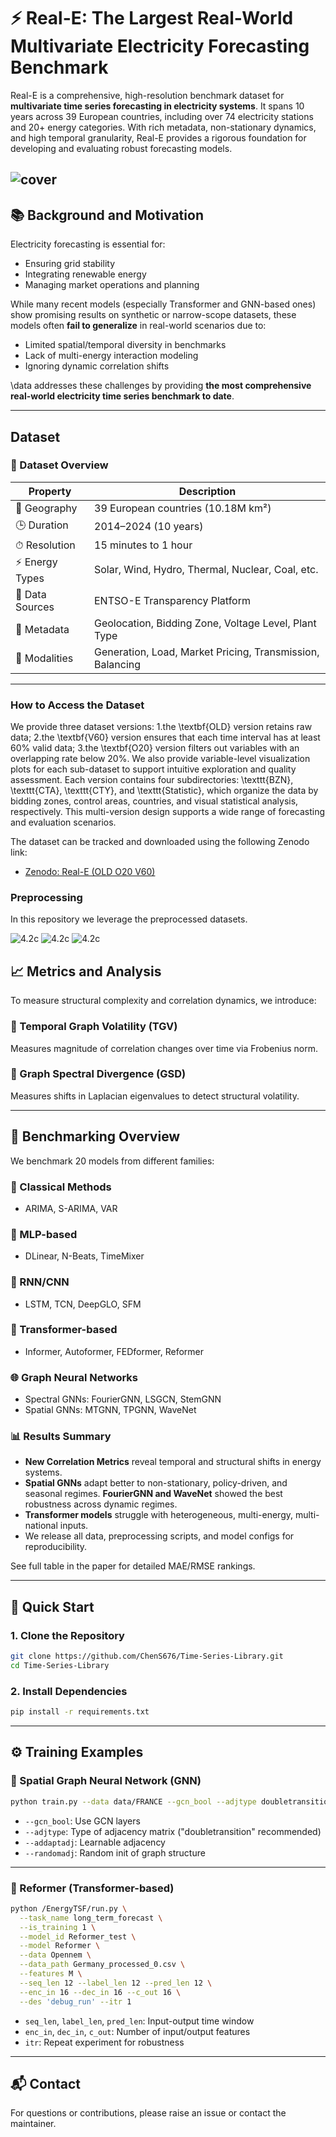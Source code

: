 # ⚡ Real-E: The Largest Real-World Multivariate Electricity Forecasting Benchmark

Real-E is a comprehensive, high-resolution benchmark dataset for **multivariate time series forecasting in electricity systems**. It spans 10 years across 39 European countries, including over 74 electricity stations and 20+ energy categories. With rich metadata, non-stationary dynamics, and high temporal granularity, Real-E provides a rigorous foundation for developing and evaluating robust forecasting models.



![cover](figures/cover%20img3.png)
---

## 📚 Background and Motivation

Electricity forecasting is essential for:
- Ensuring grid stability
- Integrating renewable energy
- Managing market operations and planning

While many recent models (especially Transformer and GNN-based ones) show promising results on synthetic or narrow-scope datasets, these models often **fail to generalize** in real-world scenarios due to:
- Limited spatial/temporal diversity in benchmarks
- Lack of multi-energy interaction modeling
- Ignoring dynamic correlation shifts

\data addresses these challenges by providing **the most comprehensive real-world electricity time series benchmark to date**.

---

##  Dataset

### 🧱 Dataset Overview

| Property                  | Description |
|---------------------------|-------------|
| 📍 Geography              | 39 European countries (10.18M km²) |
| 🕒 Duration               | 2014–2024 (10 years) |
| ⏱ Resolution             | 15 minutes to 1 hour |
| ⚡ Energy Types           | Solar, Wind, Hydro, Thermal, Nuclear, Coal, etc. |
| 📑 Data Sources           | ENTSO-E Transparency Platform |
| 🧭 Metadata               | Geolocation, Bidding Zone, Voltage Level, Plant Type |
| 🧵 Modalities             | Generation, Load, Market Pricing, Transmission, Balancing |


---

### How to Access the Dataset

We provide three dataset versions: 
1.the \textbf{OLD} version retains raw data; 
2.the \textbf{V60} version ensures that each time interval has at least 60\% valid data; 
3.the \textbf{O20} version filters out variables with an overlapping rate below 20\%. 
We also provide variable-level visualization plots for each sub-dataset to support intuitive exploration and quality assessment. 
Each version contains four subdirectories: \texttt{BZN}, \texttt{CTA}, \texttt{CTY}, and \texttt{Statistic}, which organize the data by bidding zones, control areas, countries, and visual statistical analysis, respectively. This multi-version design supports a wide range of forecasting and evaluation scenarios.

The dataset can be tracked and downloaded using the following Zenodo link:

- [Zenodo: Real-E (OLD O20 V60)](https://zenodo.org/records/15685930)


### Preprocessing 
In this repository we leverage the preprocessed datasets.

![4.2c](figures/4.2c.png)
![4.2c](figures/daily.png)
![4.2c](figures/daily1.png)

## 📈 Metrics and Analysis

To measure structural complexity and correlation dynamics, we introduce:

### 🔁 Temporal Graph Volatility (TGV)
Measures magnitude of correlation changes over time via Frobenius norm.

### 🧠 Graph Spectral Divergence (GSD)
Measures shifts in Laplacian eigenvalues to detect structural volatility.


---

## 🧪 Benchmarking Overview

We benchmark 20 models from different families:

### 🔢 Classical Methods
- ARIMA, S-ARIMA, VAR

### 🧠 MLP-based
- DLinear, N-Beats, TimeMixer

### 🔁 RNN/CNN
- LSTM, TCN, DeepGLO, SFM

### 🧠 Transformer-based
- Informer, Autoformer, FEDformer, Reformer

### 🌐 Graph Neural Networks
- Spectral GNNs: FourierGNN, LSGCN, StemGNN
- Spatial GNNs: MTGNN, TPGNN, WaveNet

### 📊 Results Summary

- **New Correlation Metrics** reveal temporal and structural shifts in energy systems.
- **Spatial GNNs** adapt better to non-stationary, policy-driven, and seasonal regimes. **FourierGNN and WaveNet** showed the best robustness across dynamic regimes.
- **Transformer models** struggle with heterogeneous, multi-energy, multi-national inputs.
- We release all data, preprocessing scripts, and model configs for reproducibility.


See full table in the paper for detailed MAE/RMSE rankings.

---

## 🚀 Quick Start

### 1. Clone the Repository

```bash
git clone https://github.com/ChenS676/Time-Series-Library.git
cd Time-Series-Library
```

### 2. Install Dependencies

```bash
pip install -r requirements.txt
```

---

## ⚙️ Training Examples

### 🧭 Spatial Graph Neural Network (GNN)

```bash
python train.py --data data/FRANCE --gcn_bool --adjtype doubletransition --addaptadj --randomadj --epochs 50
```

- `--gcn_bool`: Use GCN layers
- `--adjtype`: Type of adjacency matrix ("doubletransition" recommended)
- `--addaptadj`: Learnable adjacency
- `--randomadj`: Random init of graph structure

---

### 🔁 Reformer (Transformer-based)

```bash
python /EnergyTSF/run.py \
  --task_name long_term_forecast \
  --is_training 1 \
  --model_id Reformer_test \
  --model Reformer \
  --data Opennem \
  --data_path Germany_processed_0.csv \
  --features M \
  --seq_len 12 --label_len 12 --pred_len 12 \
  --enc_in 16 --dec_in 16 --c_out 16 \
  --des 'debug_run' --itr 1
```

- `seq_len`, `label_len`, `pred_len`: Input-output time window
- `enc_in`, `dec_in`, `c_out`: Number of input/output features
- `itr`: Repeat experiment for robustness

---



## 📬 Contact

For questions or contributions, please raise an issue or contact the maintainer.

